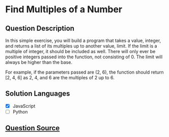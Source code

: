# Find Multiples of a Number

## Question Description

In this simple exercise, you will build a program that takes a value, integer, and returns a list of its multiples up to another value, limit. If the limit is a multiple of integer, it should be included as well. There will only ever be positive integers passed into the function, not consisting of 0. The limit will always be higher than the base.

For example, if the parameters passed are (2, 6), the function should return [2, 4, 6] as 2, 4, and 6 are the multiples of 2 up to 6.

## Solution Languages

- [x] JavaScript
- [ ] Python

## [Question Source](https://www.codewars.com/kata/58ca658cc0d6401f2700045f)
